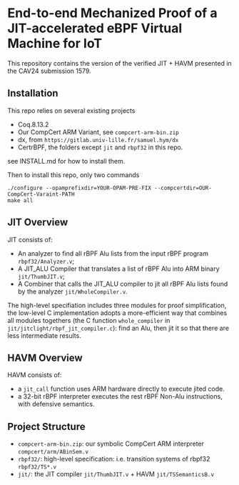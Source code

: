 # End-to-end Mechanized Proof of a JIT-accelerated eBPF Virtual Machine for IoT

This repository contains the version of the verified JIT + HAVM presented in the CAV24 submission 1579.
  
## Installation
This repo relies on several existing projects
- Coq.8.13.2
- Our CompCert ARM Variant, see `compcert-arm-bin.zip`
- dx, from `https://gitlab.univ-lille.fr/samuel.hym/dx`
- CertrBPF, the folders except `jit` and `rbpf32` in this repo.

see INSTALL.md for how to install them.

Then to install this repo, only two commands
```shell
./configure --opamprefixdir=YOUR-OPAM-PRE-FIX --compcertdir=OUR-CompCert-Varaint-PATH
make all
```

## JIT Overview

JIT consists of:
- An analyzer to find all rBPF Alu lists from the input rBPF program `rbpf32/Analyzer.v`;
- A JIT_ALU Compiler that translates a list of rBPF Alu into ARM binary `jit/ThumbJIT.v`;
- A Combiner that calls the JIT_ALU compiler to jit all rBPF Alu lists found by the analyzer `jit/WholeCompiler.v`.

The high-level specifiation includes three modules for proof simplification, the low-level C implementation adopts a more-efficient way that combines all modules togethers (the C function `whole_compiler` in `jit/jitclight/rbpf_jit_compiler.c`): find an Alu, then jit it so that there are less intermediate results.

## HAVM Overview

HAVM consists of:
- a `jit_call` function uses ARM hardware directly to execute jited code.
- a 32-bit rBPF interpreter executes the rest rBPF Non-Alu instructions, with defensive semantics.

## Project Structure
- `compcert-arm-bin.zip`: our symbolic CompCert ARM interpreter `compcert/arm/ABinSem.v`
- `rbpf32/`: high-level specification: i.e. transition systems of rbpf32 `rbpf32/TS*.v`
- `jit/`: the JIT compiler `jit/ThumbJIT.v` + HAVM `jit/TSSemanticsB.v`

